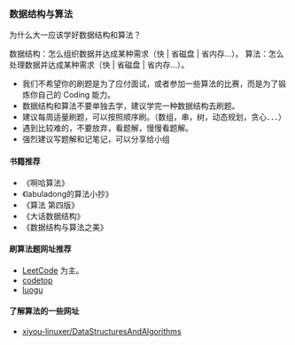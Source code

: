 ### 数据结构与算法

为什么大一应该学好数据结构和算法？

数据结构：怎么组织数据并达成某种需求（快 | 省磁盘 | 省内存...）。
算法：怎么处理数据并达成某种需求（快 | 省磁盘 | 省内存...）。

* 我们不希望你的刷题是为了应付面试，或者参加一些算法的比赛，而是为了锻炼你自己的 Coding 能力。
* 数据结构和算法不要单独去学，建议学完一种数据结构去刷题。
* 建议每周适量刷题，可以按照顺序刷。（数组，串，树，动态规划，贪心．．．）
* 遇到比较难的，不要放弃，看题解，慢慢看题解。
* 强烈建议写题解和记笔记，可以分享给小组

#### 书籍推荐

- 《啊哈算法》
- 《labuladong的算法小抄》
- 《算法 第四版》
- 《大话数据结构》
- 《数据结构与算法之美》

#### 刷算法题网址推荐

- [LeetCode](https://leetcode-cn.com/problemset/all/) 为主。
- [codetop](https://codetop.cc/home)
- [luogu](https://www.luogu.com.cn/)

#### 了解算法的一些网址

- [xiyou-linuxer/DataStructuresAndAlgorithms](https://github.com/xiyou-linuxer/Favorites/blob/master/DataStructuresAndAlgorithms.md)
